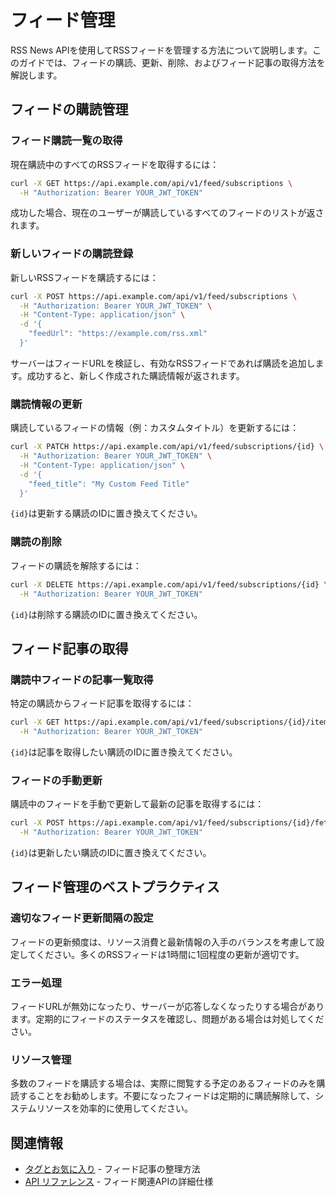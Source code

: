 # フィード管理

RSS News APIを使用してRSSフィードを管理する方法について説明します。このガイドでは、フィードの購読、更新、削除、およびフィード記事の取得方法を解説します。

## フィードの購読管理

### フィード購読一覧の取得

現在購読中のすべてのRSSフィードを取得するには：

```bash
curl -X GET https://api.example.com/api/v1/feed/subscriptions \
  -H "Authorization: Bearer YOUR_JWT_TOKEN"
```

成功した場合、現在のユーザーが購読しているすべてのフィードのリストが返されます。

### 新しいフィードの購読登録

新しいRSSフィードを購読するには：

```bash
curl -X POST https://api.example.com/api/v1/feed/subscriptions \
  -H "Authorization: Bearer YOUR_JWT_TOKEN" \
  -H "Content-Type: application/json" \
  -d '{
    "feedUrl": "https://example.com/rss.xml"
  }'
```

サーバーはフィードURLを検証し、有効なRSSフィードであれば購読を追加します。成功すると、新しく作成された購読情報が返されます。

### 購読情報の更新

購読しているフィードの情報（例：カスタムタイトル）を更新するには：

```bash
curl -X PATCH https://api.example.com/api/v1/feed/subscriptions/{id} \
  -H "Authorization: Bearer YOUR_JWT_TOKEN" \
  -H "Content-Type: application/json" \
  -d '{
    "feed_title": "My Custom Feed Title"
  }'
```

`{id}`は更新する購読のIDに置き換えてください。

### 購読の削除

フィードの購読を解除するには：

```bash
curl -X DELETE https://api.example.com/api/v1/feed/subscriptions/{id} \
  -H "Authorization: Bearer YOUR_JWT_TOKEN"
```

`{id}`は削除する購読のIDに置き換えてください。

## フィード記事の取得

### 購読中フィードの記事一覧取得

特定の購読からフィード記事を取得するには：

```bash
curl -X GET https://api.example.com/api/v1/feed/subscriptions/{id}/items \
  -H "Authorization: Bearer YOUR_JWT_TOKEN"
```

`{id}`は記事を取得したい購読のIDに置き換えてください。

### フィードの手動更新

購読中のフィードを手動で更新して最新の記事を取得するには：

```bash
curl -X POST https://api.example.com/api/v1/feed/subscriptions/{id}/fetch \
  -H "Authorization: Bearer YOUR_JWT_TOKEN"
```

`{id}`は更新したい購読のIDに置き換えてください。

## フィード管理のベストプラクティス

### 適切なフィード更新間隔の設定

フィードの更新頻度は、リソース消費と最新情報の入手のバランスを考慮して設定してください。多くのRSSフィードは1時間に1回程度の更新が適切です。

### エラー処理

フィードURLが無効になったり、サーバーが応答しなくなったりする場合があります。定期的にフィードのステータスを確認し、問題がある場合は対処してください。

### リソース管理

多数のフィードを購読する場合は、実際に閲覧する予定のあるフィードのみを購読することをお勧めします。不要になったフィードは定期的に購読解除して、システムリソースを効率的に使用してください。

## 関連情報

- [タグとお気に入り](tags-favorites.md) - フィード記事の整理方法
- [API リファレンス](../api/reference.md) - フィード関連APIの詳細仕様